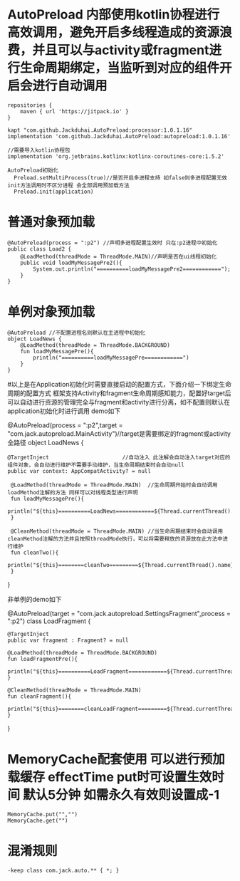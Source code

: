 # AutoPreload 内部使用kotlin协程进行高效调用，避免开启多线程造成的资源浪费，并且可以与activity或fragment进行生命周期绑定，当监听到对应的组件开启会进行自动调用

    repositories {
        maven { url 'https://jitpack.io' }
    }

    kapt "com.github.Jackduhai.AutoPreload:processor:1.0.1.16"
    implementation 'com.github.Jackduhai.AutoPreload:autopreload:1.0.1.16'

    //需要导入kotlin协程包
    implementation 'org.jetbrains.kotlinx:kotlinx-coroutines-core:1.5.2'

    AutoPreload初始化
      Preload.setMultiProcess(true)//是否开启多进程支持 如false则多进程配置无效 init方法调用时不区分进程 会全部调用预加载方法
      Preload.init(application)


# 普通对象预加载
    @AutoPreload(process = ":p2") //声明多进程配置生效时 只在:p2进程中初始化
    public class Load2 {
        @LoadMethod(threadMode = ThreadMode.MAIN)//声明是否在ui线程初始化
        public void loadMyMessagePre2(){
            System.out.println("==========loadMyMessagePre2============");
        }
    }


# 单例对象预加载
    @AutoPreload //不配置进程名则默认在主进程中初始化
    object LoadNews {
        @LoadMethod(threadMode = ThreadMode.BACKGROUND)
        fun loadMyMessagePre(){
            println("==========loadMyMessagePre============")
        }
    }

#以上是在Application初始化时需要直接启动的配置方式，下面介绍一下绑定生命周期的配置方式
 框架支持Activity和fragment生命周期感知能力，配置好target后可以自动进行资源的管理完全与fragment和activity进行分离，如不配置则默认在application初始化时进行调用
 demo如下

 @AutoPreload(process = ":p2",target = "com.jack.autopreload.MainActivity")//target是需要绑定的fragment或activity全路径
 object LoadNews {

    @TargetInject                       //自动注入 此注解会自动注入target对应的组件对象，会自动进行维护不需要手动维护，当生命周期结束时会自动null
    public var context: AppCompatActivity? = null

     @LoadMethod(threadMode = ThreadMode.MAIN)  //生命周期开始时会自动调用loadMethod注解的方法 同样可以对线程类型进行声明
     fun loadMyMessagePre(){
         println("${this}==========LoadNews============${Thread.currentThread().name}")
     }

     @CleanMethod(threadMode = ThreadMode.MAIN) //当生命周期结束时会自动调用cleanMethod注解的方法并且按照threadMode执行，可以将需要释放的资源放在此方法中进行维护
     fun cleanTwo(){
         println("${this}========cleanTwo=========${Thread.currentThread().name}")
     }

 }

 非单例的demo如下

@AutoPreload(target = "com.jack.autopreload.SettingsFragment",process = ":p2")
class LoadFragment {

    @TargetInject
    public var fragment : Fragment? = null

    @LoadMethod(threadMode = ThreadMode.BACKGROUND)
    fun loadFragmentPre(){
        println("${this}==========LoadFragment============${Thread.currentThread().name}")
    }

    @CleanMethod(threadMode = ThreadMode.MAIN)
    fun cleanFragment(){
        println("${this}========cleanLoadFragment=========${Thread.currentThread().name}")
    }

}

# MemoryCache配套使用 可以进行预加载缓存 effectTime put时可设置生效时间 默认5分钟 如需永久有效则设置成-1
    MemoryCache.put("","")
    MemoryCache.get("")

# 混淆规则
    -keep class com.jack.auto.** { *; }
